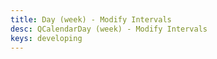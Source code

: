 ```yaml
---
title: Day (week) - Modify Intervals
desc: QCalendarDay (week) - Modify Intervals
keys: developing
---
```


<example-viewer
  title="Modify Intervals"
  file="WeekModifyIntervals"
  codepen-title="QCalendarDay"
/>
